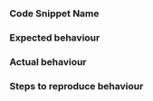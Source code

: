 ### Code Snippet Name

### Expected behaviour

### Actual behaviour

### Steps to reproduce behaviour
